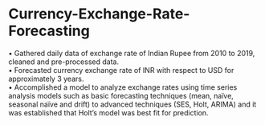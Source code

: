 # Currency-Exchange-Rate-Forecasting
•	 Gathered daily data of exchange rate of Indian Rupee from 2010 to 2019, cleaned and pre-processed data.<br>
•	 Forecasted currency exchange rate of INR with respect to USD for approximately 3 years.<br>
•	 Accomplished a model to analyze exchange rates using time series analysis models such as basic forecasting techniques (mean, naïve, seasonal naïve and drift) to advanced techniques (SES, Holt, ARIMA) and it was established that Holt’s model was best fit for prediction.
